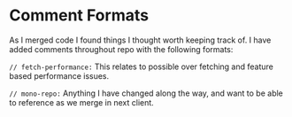 # Comment Formats

As I merged code I found things I thought worth keeping track of.
I have added comments throughout repo with the following formats:

`// fetch-performance:` This relates to possible over fetching and feature based performance issues.

`// mono-repo:` Anything I have changed along the way, and want to be able to reference as we merge in next client.